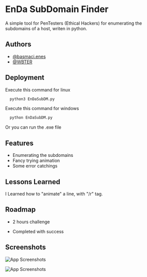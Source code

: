 
# EnDa SubDomain Finder

A simple tool for PenTesters (Ethical Hackers) for enumerating the subdomains of a host, writen in python.


## Authors

- [@basmaci.enes](https://www.instagram.com/basmaci.enes/)
- [@WBTER](https://github.com/WBTER/)

## Deployment

Execute this command for linux

```bash
  python3 EnDaSubDM.py
```

Execute this command for windows

```bash
  python EnDaSubDM.py
```

Or you can run the .exe file


## Features

- Enumerating the subdomains
- Fancy trying animation
- Some error catchings


## Lessons Learned

I Learned how to "animate" a line, with "/r" tag.
## Roadmap

- 2 hours challenge

- Completed with success


## Screenshots

![App Screenshots](https://i.ibb.co/c1hBJkj/Screenshot-2023-05-28-003553.png)

![App Screenshots](https://i.ibb.co/4MKtMMm/Screenshot-2023-05-28-003623.png)
